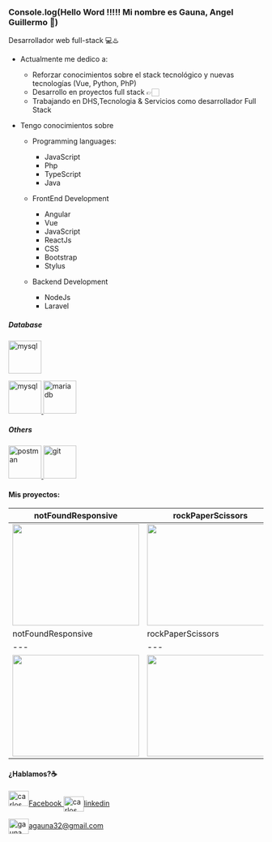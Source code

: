 ### Console.log(Hello Word !!!!! Mi nombre es Gauna, Angel Guillermo 👋)

Desarrollador web full-stack 💻♨️

- Actualmente me dedico a:
    - Reforzar conocimientos sobre el stack tecnológico y nuevas tecnologías (Vue, Python, PhP)
    - Desarrollo en proyectos full stack 👉🏻
    - Trabajando en DHS,Tecnologia & Servicios como desarrollador Full Stack
   
 - Tengo conocimientos sobre
 
    - Programming languages:
      - JavaScript
      - Php
      - TypeScript
      - Java
     
     - FrontEnd Development
        - Angular
        - Vue
        - JavaScript
        - ReactJs
        - CSS
        - Bootstrap
        - Stylus
      
      - Backend Development
        - NodeJs
        - Laravel

##### Database
<p align="left"> 
  <a href="https://www.mysql.com/" target="_blank"> <img src="https://cdn.jsdelivr.net/gh/devicons/devicon/icons/postgresql/postgresql-original.svg" alt="mysql" width="65" height="65"/> 
  </a> 

  <a href="https://www.mysql.com/" target="_blank"> <img src="https://cdn.jsdelivr.net/gh/devicons/devicon/icons/mysql/mysql-original.svg" alt="mysql" width="65" height="65"/> </a> 
<a href="https://mariadb.org/" target="_blank"> <img src="https://www.vectorlogo.zone/logos/mariadb/mariadb-icon.svg" alt="mariadb" width="65" height="65"/> </a>
 </p>


 ##### Others
 
 <p align="left"> 
    <a href="https://postman.com" target="_blank"> <img src="https://www.vectorlogo.zone/logos/getpostman/getpostman-icon.svg" alt="postman" width="65" height="65"/> </a>
    <a href="https://git-scm.com/" target="_blank"> <img src="https://www.vectorlogo.zone/logos/git-scm/git-scm-icon.svg" alt="git" width="65" height="65"/>  </a>
 </p>


#### Mis proyectos:

| notFoundResponsive  | rockPaperScissors  | toDoSimple  |
|---|---|---|
| <a href="https://github.com/carlossalvadordiaz/404-not-found" target="_blank"> <img src="/images/404.png" width="250" height="200"/></a> |  <a href="https://codepen.io/carlossalvadordiaz/pen/bGeXeGq" target="_blank"> <img src="/images/rps.png" width="250" height="200"/></a> | <a href="https://codepen.io/carlossalvadordiaz/pen/PozMmdq" target="_blank"> <img src="/images/toDo.png" width="250" height="200"/></a>  |
| notFoundResponsive  | rockPaperScissors  | toDoSimple  |
|---|---|---|
| <a href="https://github.com/carlossalvadordiaz/404-not-found" target="_blank"> <img src="/images/404.png" width="250" height="200"/></a> |  <a href="https://codepen.io/carlossalvadordiaz/pen/bGeXeGq" target="_blank"> <img src="/images/rps.png" width="250" height="200"/></a> | <a href="https://codepen.io/carlossalvadordiaz/pen/PozMmdq" target="_blank"> <img src="/images/toDo.png" width="250" height="200"/></a>  |



#### ¿Hablamos?☕️

<p align="left">
  
  <a href="https://www.linkedin.com/in/angel-guillermo-gauna-90676110a" target="blank">
    <img src="https://cdn.jsdelivr.net/gh/devicons/devicon/icons/facebook/facebook-original.svg" alt="carlos salvador díaz" height="30" width="40" />Facebook
  </a>

  <a href="https://www.linkedin.com/in/angel-guillermo-gauna-90676110a" target="blank">
    <img align="center" src="https://cdn.jsdelivr.net/npm/simple-icons@3.0.1/icons/linkedin.svg" alt="carlos salvador díaz" height="30" width="40" />linkedin
  </a>

  <a href="mailto:agauna32@gmail.com " target="blank"><img align="center" src="https://cdn.jsdelivr.net/npm/simple-icons@3.0.1/icons/gmail.svg" alt="gauna angel guillermo" height="30" width="40" />agauna32@gmail.com
  </a>

</p>
